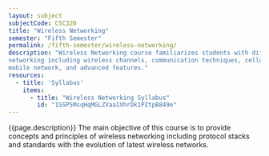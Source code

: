 ```yaml
---
layout: subject
subjectCode: CSC320
title: "Wireless Networking"
semester: "Fifth Semester"
permalink: /fifth-semester/wireless-networking/
description: "Wireless Networking course familiarizes students with different concepts of wireless
networking including wireless channels, communication techniques, cellular communications,
mobile network, and advanced features."
resources:
  - title: 'Syllabus'
    items:
      - title: "Wireless Networking Syllabus"
        id: "1SSP5MsqHqMGLZVaa1XhrDk1PZtpB849e"
---
```

{{page.description}}
The main objective of this course is to provide concepts and principles of wireless
networking including protocol stacks and standards with the evolution of latest wireless networks.